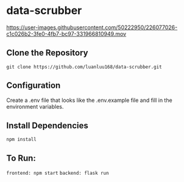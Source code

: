 # data-scrubber

https://user-images.githubusercontent.com/50222950/226077026-c1c026b2-3fe0-4fb7-bc97-331966810949.mov

## Clone the Repository 
`git clone https://github.com/luanluu168/data-scrubber.git`

## Configuration 
Create a .env file that looks like the .env.example file and fill in the environment variables. 

## Install Dependencies 
`npm install`

## To Run:
`frontend: npm start`
`backend: flask run`